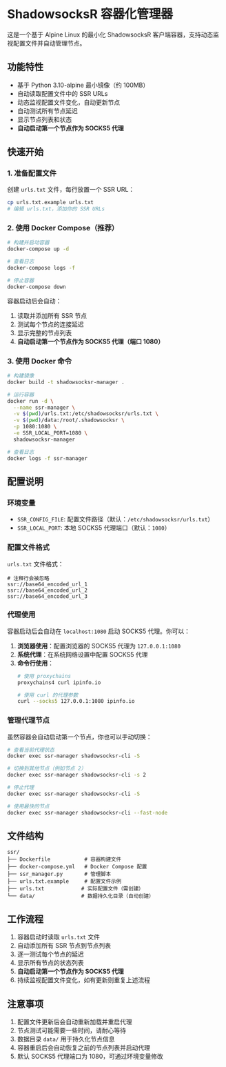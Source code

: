 # ShadowsocksR 容器化管理器

这是一个基于 Alpine Linux 的最小化 ShadowsocksR 客户端容器，支持动态监视配置文件并自动管理节点。

## 功能特性

- 基于 Python 3.10-alpine 最小镜像（约 100MB）
- 自动读取配置文件中的 SSR URLs
- 动态监视配置文件变化，自动更新节点
- 自动测试所有节点延迟
- 显示节点列表和状态
- **自动启动第一个节点作为 SOCKS5 代理**

## 快速开始

### 1. 准备配置文件

创建 `urls.txt` 文件，每行放置一个 SSR URL：

```bash
cp urls.txt.example urls.txt
# 编辑 urls.txt，添加你的 SSR URLs
```

### 2. 使用 Docker Compose（推荐）

```bash
# 构建并启动容器
docker-compose up -d

# 查看日志
docker-compose logs -f

# 停止容器
docker-compose down
```

容器启动后会自动：
1. 读取并添加所有 SSR 节点
2. 测试每个节点的连接延迟
3. 显示完整的节点列表
4. **自动启动第一个节点作为 SOCKS5 代理（端口 1080）**

### 3. 使用 Docker 命令

```bash
# 构建镜像
docker build -t shadowsocksr-manager .

# 运行容器
docker run -d \
  --name ssr-manager \
  -v $(pwd)/urls.txt:/etc/shadowsocksr/urls.txt \
  -v $(pwd)/data:/root/.shadowsocksr \
  -p 1080:1080 \
  -e SSR_LOCAL_PORT=1080 \
  shadowsocksr-manager

# 查看日志
docker logs -f ssr-manager
```

## 配置说明

### 环境变量

- `SSR_CONFIG_FILE`: 配置文件路径（默认：`/etc/shadowsocksr/urls.txt`）
- `SSR_LOCAL_PORT`: 本地 SOCKS5 代理端口（默认：`1080`）

### 配置文件格式

`urls.txt` 文件格式：
```
# 注释行会被忽略
ssr://base64_encoded_url_1
ssr://base64_encoded_url_2
ssr://base64_encoded_url_3
```

### 代理使用

容器启动后会自动在 `localhost:1080` 启动 SOCKS5 代理。你可以：

1. **浏览器使用**：配置浏览器的 SOCKS5 代理为 `127.0.0.1:1080`
2. **系统代理**：在系统网络设置中配置 SOCKS5 代理
3. **命令行使用**：
   ```bash
   # 使用 proxychains
   proxychains4 curl ipinfo.io
   
   # 使用 curl 的代理参数
   curl --socks5 127.0.0.1:1080 ipinfo.io
   ```

### 管理代理节点

虽然容器会自动启动第一个节点，你也可以手动切换：

```bash
# 查看当前代理状态
docker exec ssr-manager shadowsocksr-cli -S

# 切换到其他节点（例如节点 2）
docker exec ssr-manager shadowsocksr-cli -s 2

# 停止代理
docker exec ssr-manager shadowsocksr-cli -S

# 使用最快的节点
docker exec ssr-manager shadowsocksr-cli --fast-node
```

## 文件结构

```
ssr/
├── Dockerfile           # 容器构建文件
├── docker-compose.yml   # Docker Compose 配置
├── ssr_manager.py       # 管理脚本
├── urls.txt.example     # 配置文件示例
├── urls.txt            # 实际配置文件（需创建）
└── data/               # 数据持久化目录（自动创建）
```

## 工作流程

1. 容器启动时读取 `urls.txt` 文件
2. 自动添加所有 SSR 节点到节点列表
3. 逐一测试每个节点的延迟
4. 显示所有节点的状态列表
5. **自动启动第一个节点作为 SOCKS5 代理**
6. 持续监视配置文件变化，如有更新则重复上述流程

## 注意事项

1. 配置文件更新后会自动重新加载并重启代理
2. 节点测试可能需要一些时间，请耐心等待
3. 数据目录 `data/` 用于持久化节点信息
4. 容器重启后会自动恢复之前的节点列表并启动代理
5. 默认 SOCKS5 代理端口为 1080，可通过环境变量修改 